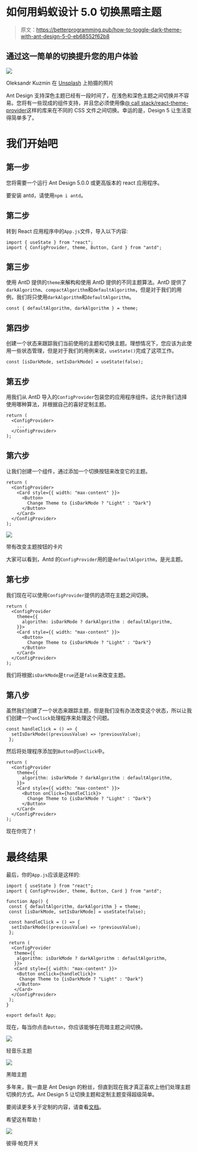 # 如何用蚂蚁设计 5.0 切换黑暗主题

> 原文：<https://betterprogramming.pub/how-to-toggle-dark-theme-with-ant-design-5-0-eb68552f62b8>

## 通过这一简单的切换提升您的用户体验

![](img/4d049d8de58a6d77fec74a0548a7e6db.png)

Oleksandr Kuzmin 在 [Unsplash](https://unsplash.com?utm_source=medium&utm_medium=referral) 上拍摄的照片

Ant Design 支持深色主题已经有一段时间了，在浅色和深色主题之间切换并不容易。您将有一些现成的组件支持，并且您必须使用像[@ call stack/react-theme-provider](https://www.npmjs.com/package/@callstack/react-theme-provider)这样的库来在不同的 CSS 文件之间切换。幸运的是，Design 5 让生活变得简单多了。

# 我们开始吧

## 第一步

您将需要一个运行 Ant Design 5.0.0 或更高版本的 react 应用程序。

要安装 antd，请使用`npm i antd`。

## 第二步

转到 React 应用程序中的`App.js`文件，导入以下内容:

```
import { useState } from "react";
import { ConfigProvider, theme, Button, Card } from "antd";
```

## 第三步

使用 AntD 提供的`theme`来解构和使用 AntD 提供的不同主题算法。AntD 提供了`darkAlgorithm`、`compactAlgorithm`和`defaultAlgorithm`，但是对于我们的用例，我们将只使用`darkAlgorithm`和`defaultAlgorithm`。

```
const { defaultAlgorithm, darkAlgorithm } = theme;
```

## 第四步

创建一个状态来跟踪我们当前使用的主题和切换主题。理想情况下，您应该为此使用一些状态管理，但是对于我们的用例来说，`useState()`完成了这项工作。

```
const [isDarkMode, setIsDarkMode] = useState(false);
```

## 第五步

用我们从 AntD 导入的`ConfigProvider`包装您的应用程序组件。这允许我们选择使用哪种算法，并根据自己的喜好定制主题。

```
return (
  <ConfigProvider>
    ...
  </ConfigProvider>
);
```

## 第六步

让我们创建一个组件，通过添加一个切换按钮来改变它的主题。

```
return (
  <ConfigProvider>
    <Card style={{ width: "max-content" }}>
      <Button>
        Change Theme to {isDarkMode ? "Light" : "Dark"}
      </Button>
    </Card>
  </ConfigProvider>
);
```

![](img/93df1662378a332e0e3f81a08608225f.png)

带有改变主题按钮的卡片

大家可以看到，Antd 的`ConfigProvider`用的是`defaultAlgorithm`，是光主题。

## 第七步

我们现在可以使用`ConfigProvider`提供的选项在主题之间切换。

```
return (
  <ConfigProvider
    theme={{
      algorithm: isDarkMode ? darkAlgorithm : defaultAlgorithm,
    }}>
    <Card style={{ width: "max-content" }}>
      <Button>
        Change Theme to {isDarkMode ? "Light" : "Dark"}
      </Button>
    </Card>
  </ConfigProvider>
);
```

我们将根据`isDarkMode`是`true`还是`false`来改变主题。

## 第八步

虽然我们创建了一个状态来跟踪主题，但是我们没有办法改变这个状态，所以让我们创建一个`onClick`处理程序来处理这个问题。

```
const handleClick = () => {
  setIsDarkMode((previousValue) => !previousValue);
 };
```

然后将处理程序添加到`Button`的`onClick`中。

```
return (
  <ConfigProvider
    theme={{
      algorithm: isDarkMode ? darkAlgorithm : defaultAlgorithm,
    }}>
    <Card style={{ width: "max-content" }}>
      <Button onClick={handleClick}>
        Change Theme to {isDarkMode ? "Light" : "Dark"}
      </Button>
    </Card>
  </ConfigProvider>
);
```

现在你完了！

# 最终结果

最后，你的`App.js`应该是这样的:

```
import { useState } from "react";
import { ConfigProvider, theme, Button, Card } from "antd";

function App() {
 const { defaultAlgorithm, darkAlgorithm } = theme;
 const [isDarkMode, setIsDarkMode] = useState(false);

 const handleClick = () => {
  setIsDarkMode((previousValue) => !previousValue);
 };

 return (
  <ConfigProvider
   theme={{
    algorithm: isDarkMode ? darkAlgorithm : defaultAlgorithm,
   }}>
   <Card style={{ width: "max-content" }}>
    <Button onClick={handleClick}>
     Change Theme to {isDarkMode ? "Light" : "Dark"}
    </Button>
   </Card>
  </ConfigProvider>
 );
}

export default App;
```

现在，每当你点击`Button`，你应该能够在亮暗主题之间切换。

![](img/3c595c9f19e97e7989beba64bedc8c7e.png)

轻音乐主题

![](img/8680b4aff7399098ccc88a252cff826c.png)

黑暗主题

多年来，我一直是 Ant Design 的粉丝，但直到现在我才真正喜欢上他们处理主题切换的方式。Ant Design 5 让切换主题和定制主题变得超级简单。

要阅读更多关于定制的内容，请查看[文档](https://ant.design/docs/react/customize-theme)。

希望这有帮助！

![](img/4f0fc85cdaf76fc42d428d18a081b23d.png)

彼得·帕克开关